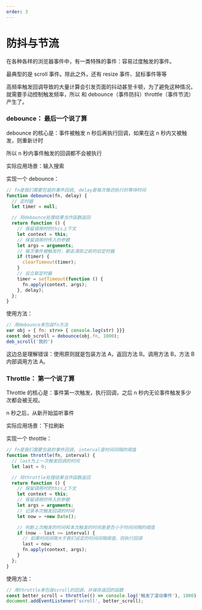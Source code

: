 ```yaml
---
order: 3
---
```


# 防抖与节流

在各种各样的浏览器事件中，有一类特殊的事件：容易过度触发的事件。

最典型的是 scroll 事件。除此之外，还有 resize 事件、鼠标事件等等

高频率触发回调导致的大量计算会引发页面的抖动甚至卡顿，为了避免这种情况，就需要手动控制触发频率，所以 和 debounce（事件防抖）throttle（事件节流）产生了。

### debounce： 最后一个说了算

debounce 的核心是：事件被触发 n 秒后再执行回调，如果在这 n 秒内又被触发，则重新计时

所以 n 秒内事件触发的回调都不会被执行

实际应用场景：输入搜索

实现一个 debounce：

```js
// fn是我们需要包装的事件回调, delay是每次推迟执行的等待时间
function debounce(fn, delay) {
  // 定时器
  let timer = null;

  // 将debounce处理结果当作函数返回
  return function () {
    // 保留调用时的this上下文
    let context = this;
    // 保留调用时传入的参数
    let args = arguments;
    // 每次事件被触发时，都去清除之前的旧定时器
    if (timer) {
      clearTimeout(timer);
    }
    // 设立新定时器
    timer = setTimeout(function () {
      fn.apply(context, args);
    }, delay);
  };
}
```

使用方法：

```js
// 用debounce来包装fn方法
var obj = { fn: str=> { console.log(str) }}}
const deb_scroll = debounce(obj.fn, 1000);
deb_scroll('我的')
```

这边总是理解错误：使用原则就是包装方法 A，返回方法 B。调用方法 B，方法 B 内部调用方法 A。

### Throttle： 第一个说了算

Throttle 的核心是：事件第一次触发，执行回调，之后 n 秒内无论事件触发多少次都会被无视。

n 秒之后，从新开始监听事件

实际应用场景：下拉刷新

实现一个 throttle：

```js
// fn是我们需要包装的事件回调, interval是时间间隔的阈值
function throttle(fn, interval) {
  // last为上一次触发回调的时间
  let last = 0;

  // 将throttle处理结果当作函数返回
  return function () {
    // 保留调用时的this上下文
    let context = this;
    // 保留调用时传入的参数
    let args = arguments;
    // 记录本次触发回调的时间
    let now = +new Date();

    // 判断上次触发的时间和本次触发的时间差是否小于时间间隔的阈值
    if (now - last >= interval) {
      // 如果时间间隔大于我们设定的时间间隔阈值，则执行回调
      last = now;
      fn.apply(context, args);
    }
  };
}
```

使用方法：

```js
// 用throttle来包装scroll的回调，并保存返回的函数
const better_scroll = throttle(() => console.log('触发了滚动事件'), 1000);
document.addEventListener('scroll', better_scroll);
```
